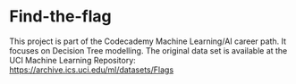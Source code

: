 # Find-the-flag

This project is part of the Codecademy Machine Learning/AI career path. It focuses on Decision Tree modelling.
The original data set is available at the UCI Machine Learning Repository: https://archive.ics.uci.edu/ml/datasets/Flags
